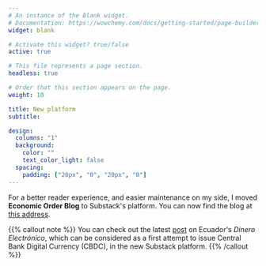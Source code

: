 ```yaml
---
# An instance of the Blank widget.
# Documentation: https://wowchemy.com/docs/getting-started/page-builder/
widget: blank

# Activate this widget? true/false
active: true

# This file represents a page section.
headless: true

# Order that this section appears on the page.
weight: 10

title: New platform
subtitle:

design:
  columns: "1"
  background:
    color: ""
    text_color_light: false
  spacing:
    padding: ["20px", "0", "20px", "0"]
---
```


For a better reader experience, and easier maintenance on my side, I moved **Economic Order Blog** to Substack's platform.
You can now find the blog at [this address](https://economicorder.substack.com/).

{{% callout note %}}
You can check out the latest [post](https://economicorder.substack.com/p/ecuadors-dinero-electronico-the-first) on Ecuador's *Dinero Electrónico*, which can be considered as a first attempt to issue Central Bank Digital Currency (CBDC), in the new Substack platform.
{{% /callout %}}
